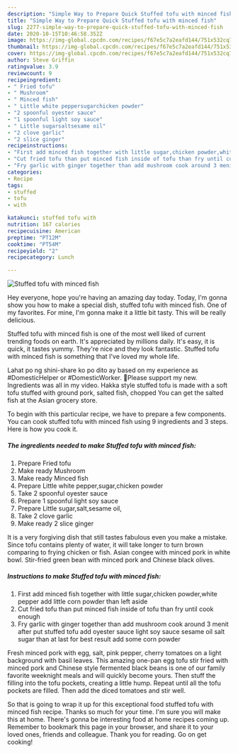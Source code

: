 ```yaml
---
description: "Simple Way to Prepare Quick Stuffed tofu with minced fish"
title: "Simple Way to Prepare Quick Stuffed tofu with minced fish"
slug: 2277-simple-way-to-prepare-quick-stuffed-tofu-with-minced-fish
date: 2020-10-15T10:46:58.352Z
image: https://img-global.cpcdn.com/recipes/f67e5c7a2eafd144/751x532cq70/stuffed-tofu-with-minced-fish-recipe-main-photo.jpg
thumbnail: https://img-global.cpcdn.com/recipes/f67e5c7a2eafd144/751x532cq70/stuffed-tofu-with-minced-fish-recipe-main-photo.jpg
cover: https://img-global.cpcdn.com/recipes/f67e5c7a2eafd144/751x532cq70/stuffed-tofu-with-minced-fish-recipe-main-photo.jpg
author: Steve Griffin
ratingvalue: 3.9
reviewcount: 9
recipeingredient:
- " Fried tofu"
- " Mushroom"
- " Minced fish"
- " Little white peppersugarchicken powder"
- "2 spoonful oyester sauce"
- "1 spoonful light soy sauce"
- " Little sugarsaltsesame oil"
- "2 clove garlic"
- "2 slice ginger"
recipeinstructions:
- "First add minced fish together with little sugar,chicken powder,white pepper add little corn powder than left aside"
- "Cut fried tofu than put minced fish inside of tofu than fry until cook enough"
- "Fry garlic with ginger together than add mushroom cook around 3 menit after put stuffed tofu add oyester sauce light soy sauce sesame oil salt sugar than at last for best result add some corn powder"
categories:
- Recipe
tags:
- stuffed
- tofu
- with

katakunci: stuffed tofu with 
nutrition: 167 calories
recipecuisine: American
preptime: "PT12M"
cooktime: "PT54M"
recipeyield: "2"
recipecategory: Lunch

---
```



![Stuffed tofu with minced fish](https://img-global.cpcdn.com/recipes/f67e5c7a2eafd144/751x532cq70/stuffed-tofu-with-minced-fish-recipe-main-photo.jpg)

Hey everyone, hope you're having an amazing day today. Today, I'm gonna show you how to make a special dish, stuffed tofu with minced fish. One of my favorites. For mine, I'm gonna make it a little bit tasty. This will be really delicious.

Stuffed tofu with minced fish is one of the most well liked of current trending foods on earth. It's appreciated by millions daily. It's easy, it is quick, it tastes yummy. They're nice and they look fantastic. Stuffed tofu with minced fish is something that I've loved my whole life.

Lahat po ng shini-share ko po dito ay based on my experience as #DomesticHelper or #DomesticWorker. 🌼Please support my new. Ingredients was all in my video. Hakka style stuffed tofu is made with a soft tofu stuffed with ground pork, salted fish, chopped You can get the salted fish at the Asian grocery store.


To begin with this particular recipe, we have to prepare a few components. You can cook stuffed tofu with minced fish using 9 ingredients and 3 steps. Here is how you cook it.

<!--inarticleads1-->

##### The ingredients needed to make Stuffed tofu with minced fish:

1. Prepare  Fried tofu
1. Make ready  Mushroom
1. Make ready  Minced fish
1. Prepare  Little white pepper,sugar,chicken powder
1. Take 2 spoonful oyester sauce
1. Prepare 1 spoonful light soy sauce
1. Prepare  Little sugar,salt,sesame oil,
1. Take 2 clove garlic
1. Make ready 2 slice ginger


It is a very forgiving dish that still tastes fabulous even you make a mistake. Since tofu contains plenty of water, it will take longer to turn brown comparing to frying chicken or fish. Asian congee with minced pork in white bowl. Stir-fried green bean with minced pork and Chinese black olives. 

<!--inarticleads2-->

##### Instructions to make Stuffed tofu with minced fish:

1. First add minced fish together with little sugar,chicken powder,white pepper add little corn powder than left aside
1. Cut fried tofu than put minced fish inside of tofu than fry until cook enough
1. Fry garlic with ginger together than add mushroom cook around 3 menit after put stuffed tofu add oyester sauce light soy sauce sesame oil salt sugar than at last for best result add some corn powder


Fresh minced pork with egg, salt, pink pepper, cherry tomatoes on a light background with basil leaves. This amazing one-pan egg tofu stir fried with minced pork and Chinese style fermented black beans is one of our family favorite weeknight meals and will quickly become yours. Then stuff the filling into the tofu pockets, creating a little hump. Repeat until all the tofu pockets are filled. Then add the diced tomatoes and stir well. 

So that is going to wrap it up for this exceptional food stuffed tofu with minced fish recipe. Thanks so much for your time. I'm sure you will make this at home. There's gonna be interesting food at home recipes coming up. Remember to bookmark this page in your browser, and share it to your loved ones, friends and colleague. Thank you for reading. Go on get cooking!
